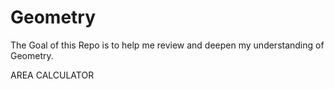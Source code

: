 # Geometry
The Goal of this Repo is to help me review and deepen my understanding of Geometry. 

AREA CALCULATOR
